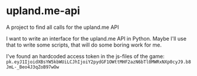 # upland.me-api
A project to find all calls for the upland.me API

I want to write an interface for the upland.me API in Python. Maybe I'll use that to write some scripts, that will do some boring work for me.

I've found an hardcoded access token in the js-files of the game: `pk.eyJ1IjoidXBsYW5kbWUiLCJhIjoiY2pydGF1OWttMHF2azN6bTl0MWRxNXp0cyJ9.b8JmL-_Beo4J3qZoB97wOw`
